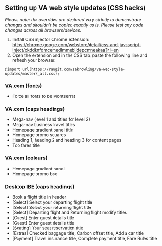 ## Setting up VA web style updates (CSS hacks)
*Please note: the overrides are declared very strictly to demonstrate changes and shouldn't be copied exactly as is. Please test any code changes across all browsers/devices.*

1. Install CSS injector Chrome extension: https://chrome.google.com/webstore/detail/css-and-javascript-inject/ckddknfdmcemedlmmebildepcmneakaa?hl=en
2. Open the extension and in the CSS tab, paste the following line and refresh your browser:

`
@import url(https://rawgit.com/zakrowling/va-web-style-updates/master/_all.css);
`
### VA.com (fonts)
* Force all fonts to be Montserrat

### VA.com (caps headings)
* Mega-nav (level 1 and titles for level 2)
* Mega-nav business travel titles
* Homepage gradient panel title
* Homepage promo squares
* Heading 1, heading 2 and heading 3 for content pages
* Top fares title

### VA.com (colours)
* Homepage gradient panel
* Homepage promo box

### Desktop IBE (caps headings)
* Book a flight title in header
* [Select] Select your departing flight title
* [Select] Select your returning flight title
* [Select] Departing flight and Returning flight modify titles
* [Guest] Enter guest details title
* [Guest] Enter guest details title
* [Seating] Your seat reservation title
* [Extras] Checked baggage title, Carbon offset title, Add a car title
* [Payment] Travel insurance title, Complete payment title, Fare Rules title

